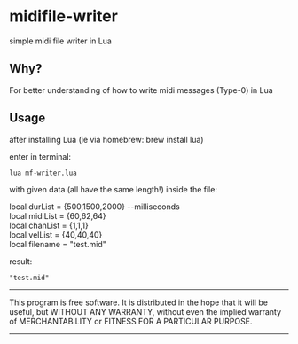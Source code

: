 # midifile-writer
simple midi file writer in Lua


## Why?

For better understanding of how to write midi messages (Type-0) in Lua

## Usage

after installing Lua (ie via homebrew: brew install lua)

enter in terminal: 
```
lua mf-writer.lua
```
with given data (all have the same length!) inside the file:

local durList = {500,1500,2000} --milliseconds  
local midiList = {60,62,64}  
local chanList = {1,1,1}  
local velList = {40,40,40}  
local filename = "test.mid" 

result:
```
"test.mid"
```
*************
This program is free software. It is distributed in the hope that it will be useful, but WITHOUT ANY WARRANTY, without even the implied warranty of MERCHANTABILITY or FITNESS FOR A PARTICULAR PURPOSE. 
*************
